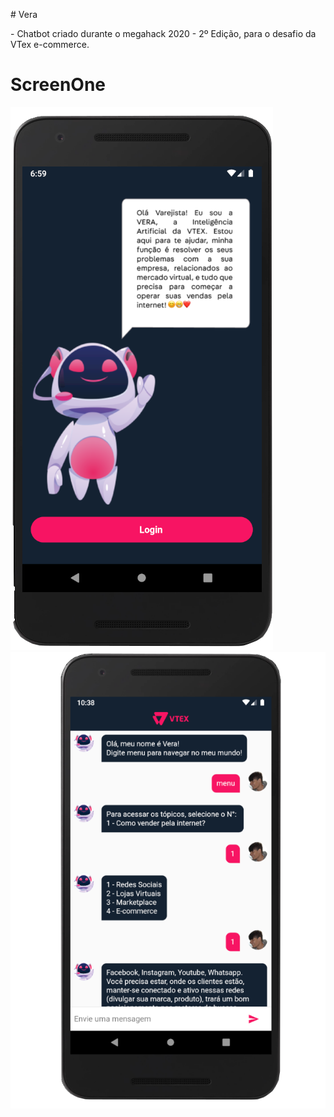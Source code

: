 <p align="justify"># Vera</p>
- Chatbot criado durante o megahack 2020 - 2º Edição, para o desafio da VTex e-commerce.



# ScreenOne

![](https://github.com/gussouzauni/vera-bot-flutter/blob/master/mobile/assets/screenOne.png)
![](https://github.com/gussouzauni/vera-bot-flutter/blob/master/mobile/assets/screenTwo.png)
